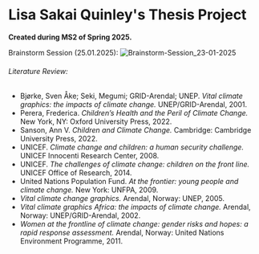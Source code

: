 # Lisa Sakai Quinley's Thesis Project 
**Created during MS2 of Spring 2025.**

Brainstorm Session (25.01.2025):
![Brainstorm-Session_23-01-2025](https://github.com/user-attachments/assets/da1ed838-2c1a-46c0-ab46-d1d50c5d5cd3)


###### Literature Review:
- Bjørke, Sven Åke; Seki, Megumi; GRID-Arendal; UNEP. *Vital climate graphics: the impacts of climate change.* UNEP/GRID-Arendal, 2001.
- Perera, Frederica. *Children’s Health and the Peril of Climate Change.* New York, NY: Oxford University Press, 2022.
- Sanson, Ann V. *Children and Climate Change.* Cambridge: Cambridge University Press, 2022.
- UNICEF. *Climate change and children: a human security challenge.* UNICEF Innocenti Research Center, 2008.
- UNICEF. *The challenges of climate change: children on the front line.* UNICEF Office of Research, 2014.
- United Nations Population Fund. *At the frontier: young people and climate change.* New York: UNFPA, 2009.
- *Vital climate change graphics.* Arendal, Norway: UNEP, 2005.
- *Vital climate graphics Africa: the impacts of climate change.* Arendal, Norway: UNEP/GRID-Arendal, 2002.
- *Women at the frontline of climate change: gender risks and hopes: a rapid response assessment.* Arendal, Norway: United Nations Environment Programme, 2011.
